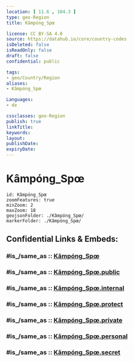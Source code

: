 ```yaml
---
location: [ 11.6 , 104.3 ] 
type: geo-Region
title: Kâmpóng_Spœ

license: CC BY-SA 4.0
source: https://datahub.io/core/country-codes
isDeleted: false
isReadOnly: false
draft: false
confidential: public

tags:
- geo/Country/Region
aliases:
- Kâmpóng_Spœ

Languages:
- de

cssclasses: geo-Region
publish: true
linkTitle: 
keywords: 
layout: 
publishDate: 
expiryDate: 
---
```


# Kâmpóng_Spœ

```leaflet
id: Kâmpóng_Spœ
zoomFeatures: true 
minZoom: 2 
maxZoom: 18
geojsonFolder: ./Kâmpóng_Spœ/
markerFolder: ./Kâmpóng_Spœ/
```


## Confidential Links & Embeds: 

### #is_/same_as :: [Kâmpóng_Spœ](/_Standards/Earth/Continent/Asia/Asia~South~East/Cambodia/Provinces~Cambodia/Kâmpóng_Spœ.md) 

### #is_/same_as :: [Kâmpóng_Spœ.public](/_public/Earth/Continent/Asia/Asia~South~East/Cambodia/Provinces~Cambodia/Kâmpóng_Spœ.public.md) 

### #is_/same_as :: [Kâmpóng_Spœ.internal](/_internal/Earth/Continent/Asia/Asia~South~East/Cambodia/Provinces~Cambodia/Kâmpóng_Spœ.internal.md) 

### #is_/same_as :: [Kâmpóng_Spœ.protect](/_protect/Earth/Continent/Asia/Asia~South~East/Cambodia/Provinces~Cambodia/Kâmpóng_Spœ.protect.md) 

### #is_/same_as :: [Kâmpóng_Spœ.private](/_private/Earth/Continent/Asia/Asia~South~East/Cambodia/Provinces~Cambodia/Kâmpóng_Spœ.private.md) 

### #is_/same_as :: [Kâmpóng_Spœ.personal](/_personal/Earth/Continent/Asia/Asia~South~East/Cambodia/Provinces~Cambodia/Kâmpóng_Spœ.personal.md) 

### #is_/same_as :: [Kâmpóng_Spœ.secret](/_secret/Earth/Continent/Asia/Asia~South~East/Cambodia/Provinces~Cambodia/Kâmpóng_Spœ.secret.md)

